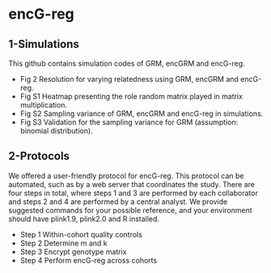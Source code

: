 # encG-reg

## 1-Simulations
This github contains simulation codes of GRM, encGRM and encG-reg.
- Fig 2 Resolution for varying relatedness using GRM, encGRM and encG-reg. 
- Fig S1 Heatmap presenting the role random matrix played in matrix multiplication. 
- Fig S2 Sampling variance of GRM, encGRM and encG-reg in simulations. 
- Fig S3 Validation for the sampling variance for GRM (assumption: binomial distribution). 


## 2-Protocols
We offered a user-friendly protocol for encG-reg. This protocol can be automated, such as by a web server that coordinates the study. 
There are four steps in total, where steps 1 and 3 are performed by each collaborator and steps 2 and 4 are performed by a central analyst.
We provide suggested commands for your possible reference, and your environment should have plink1.9, plink2.0 and R installed.

- Step 1 Within-cohort quality controls
- Step 2 Determine m and k
- Step 3 Encrypt genotype matrix
- Step 4 Perform encG-reg across cohorts
